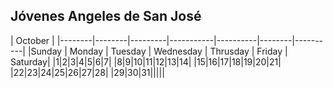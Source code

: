 ## Jóvenes Angeles de San José  

| October |
|--------|--------|---------|-----------|----------|--------|----------|
|Sunday | Monday | Tuesday | Wednesday | Thrusday | Friday | Saturday|
|1|2|3|4|5|6|7|
|8|9|10|11|12|13|14|
|15|16|17|18|19|20|21|
|22|23|24|25|26|27|28|
|29|30|31|||||
